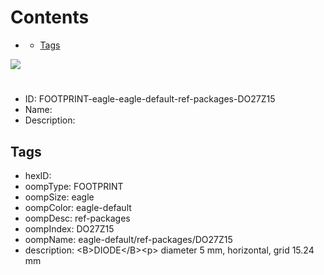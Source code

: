 



Contents
========

* [](#)
	* [Tags](#tags)
  
![][im]
# 

- ID: FOOTPRINT-eagle-eagle-default-ref-packages-DO27Z15
- Name: 
- Description: 

## Tags

- hexID: 
- oompType: FOOTPRINT
- oompSize: eagle
- oompColor: eagle-default
- oompDesc: ref-packages
- oompIndex: DO27Z15
- oompName: eagle-default/ref-packages/DO27Z15
- description: &lt;B&gt;DIODE&lt;/B&gt;&lt;p&gt;&#xD;
diameter 5 mm, horizontal, grid 15.24 mm



[im]: image.png
